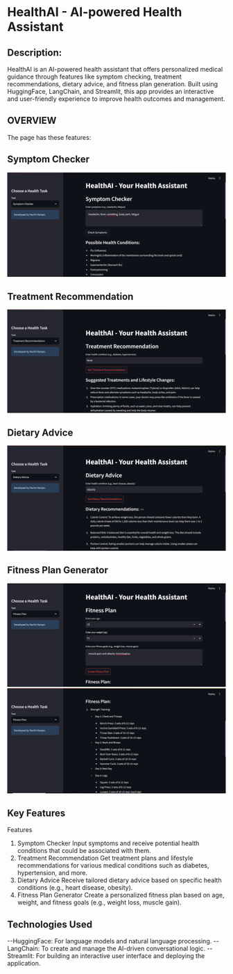 # HealthAI - AI-powered Health Assistant

## Description: 
HealthAI is an AI-powered health assistant that offers personalized medical guidance through features like symptom checking, treatment recommendations, dietary advice, and fitness plan generation. Built using HuggingFace, LangChain, and Streamlit, this app provides an interactive and user-friendly experience to improve health outcomes and management.

## OVERVIEW
The page has these features:

## Symptom Checker

![Symptom Checker](https://github.com/Rachit2527/HealthAI---AI-Assistant-for-Health-and-Wellness/blob/main/Symptom.png?raw=true)

## Treatment Recommendation

![Treatment Recommendation](https://github.com/Rachit2527/HealthAI---AI-Assistant-for-Health-and-Wellness/blob/main/Treatment.png?raw=true)


## Dietary Advice

![Treatment Recommendation](https://github.com/Rachit2527/HealthAI---AI-Assistant-for-Health-and-Wellness/blob/main/Advice.png?raw=true)

## Fitness Plan Generator

![Fitness Plan Generator](https://github.com/Rachit2527/HealthAI---AI-Assistant-for-Health-and-Wellness/blob/main/Fitness.png?raw=true)
![](https://github.com/Rachit2527/HealthAI---AI-Assistant-for-Health-and-Wellness/blob/main/Fitness2.png?raw=true)


## Key Features

Features
1. Symptom Checker
Input symptoms and receive potential health conditions that could be associated with them.
2. Treatment Recommendation
Get treatment plans and lifestyle recommendations for various medical conditions such as diabetes, hypertension, and more.
3. Dietary Advice
Receive tailored dietary advice based on specific health conditions (e.g., heart disease, obesity).
4. Fitness Plan Generator
Create a personalized fitness plan based on age, weight, and fitness goals (e.g., weight loss, muscle gain).

## Technologies Used
--HuggingFace: For language models and natural language processing.
--LangChain: To create and manage the AI-driven conversational logic.
--Streamlit: For building an interactive user interface and deploying the application.
